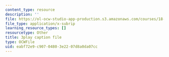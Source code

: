 ```yaml
---
content_type: resource
description: ''
file: https://ol-ocw-studio-app-production.s3.amazonaws.com/courses/18-03sc-differential-equations-fall-2011/eabf72e9c90704803e2207d8a0da07cc_zreI4HllD80.srt
file_type: application/x-subrip
learning_resource_types: []
resourcetype: Other
title: 3play caption file
type: OCWFile
uid: eabf72e9-c907-0480-3e22-07d8a0da07cc
---
```

